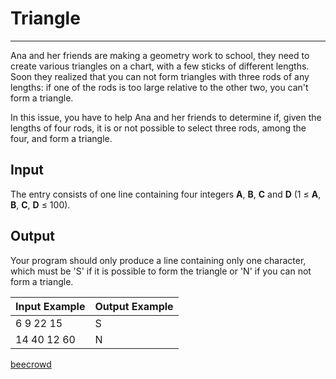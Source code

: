 # Triangle

---

Ana and her friends are making a geometry work to school, they need to create various triangles on a chart, with a few sticks of different lengths. Soon they realized that you can not form triangles with three rods of any lengths: if one of the rods is too large relative to the other two, you can't form a triangle.

In this issue, you have to help Ana and her friends to determine if, given the lengths of four rods, it is or not possible to select three rods, among the four, and form a triangle.

## Input

The entry consists of one line containing four integers **A**, **B**, **C** and **D** (1 ≤ **A**, **B**, **C**, **D** ≤ 100).

## Output

Your program should only produce a line containing only one character, which must be 'S' if it is possible to form the triangle or 'N' if you can not form a triangle.

| Input Example | Output Example |
| ------------- | -------------- |
| 6 9 22 15     | S              |
| 14 40 12 60   | N              |

[beecrowd](https://www.beecrowd.com.br/judge/en/problems/view/1929)
